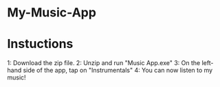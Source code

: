# My-Music-App

# Instuctions

1: Download the zip file.
2: Unzip and run "Music App.exe"
3: On the left-hand side of the app, tap on "Instrumentals" 
4: You can now listen to my music!
